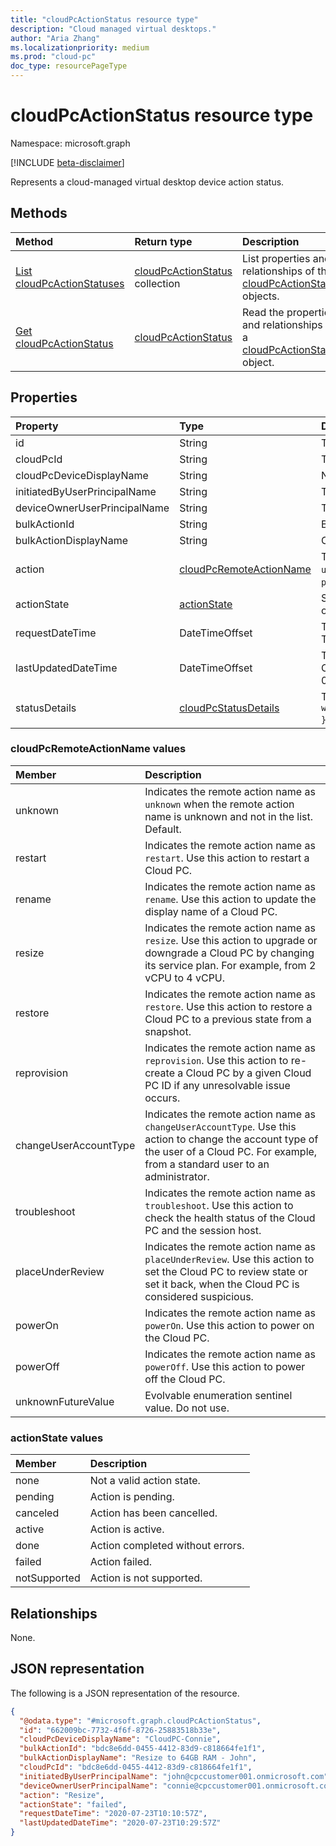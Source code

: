 ```yaml
---
title: "cloudPcActionStatus resource type"
description: "Cloud managed virtual desktops."
author: "Aria Zhang"
ms.localizationpriority: medium
ms.prod: "cloud-pc"
doc_type: resourcePageType
---
```


# cloudPcActionStatus resource type

Namespace: microsoft.graph

[!INCLUDE [beta-disclaimer](../../includes/beta-disclaimer.md)]

Represents a cloud-managed virtual desktop device action status.

## Methods

|Method|Return type|Description|
|:---|:---|:---|
|[List cloudPcActionStatuses](../api/virtualendpoint-list-cloudpcactionstatuses.md)|[cloudPcActionStatus](../resources/cloudpcactionstatus.md) collection|List properties and relationships of the [cloudPcActionStatus](../resources/cloudpc.md) objects.|
|[Get cloudPcActionStatus](../api/cloudpcactionstatus-get.md)|[cloudPcActionStatus](../resources/cloudpcactionstatus.md)|Read the properties and relationships of a [cloudPcActionStatus](../resources/cloudpcactionstatus.md) object.|
## Properties

|Property|Type|Description|
|:---|:---|:---|
|id|String|The unique identifier for the Cloud PC action status. Read-only.|
|cloudPcId|String|The unique identifier for the Cloud PC. Read-only.|
|cloudPcDeviceDisplayName|String|Name of the Cloud PC.|
|initiatedByUserPrincipalName|String|The user principal name (UPN) of the ITPro (IT admin) who initiated the request.|
|deviceOwnerUserPrincipalName|String|The user principal name (UPN) of the user assigned to the Cloud PC.|
|bulkActionId|String|Bulk action id, will be null when it's single triggered.|
|bulkActionDisplayName|String|Customized bulk action name, will be null if it's single trigger.|
|action|[cloudPcRemoteActionName](#cloudpcremoteactionname-values)|The action name. Cloud PC related possible values are: `unknown`,`restart`,`rename`,`resize`,`restore`,`reprovision`,`changeUserAccountType`,`troubleshoot`,`placeUnderReview`, `powerOn`, `powerOff`.|
|actionState|[actionState](#actionstate-values)|State of the action. Possible values are: `None`, `pending`, `canceled`, `active`, `done`, `failed`, `notSupported`. Read-only.|
|requestDateTime|DateTimeOffset|Time when the action was issued.The timestamp is shown in ISO 8601 format and Coordinated Universal Time (UTC). For example, midnight UTC on Jan 1, 2014 appears as '2014-01-01T00:00:00Z'.|
|lastUpdatedDateTime|DateTimeOffset|The last update time of the Cloud PC remote action. The timestamp is shown in ISO 8601 format and Coordinated Universal Time (UTC). For example, midnight UTC on Jan 1, 2014 appears as '2014-01-01T00:00:00Z'.|
|statusDetails|[cloudPcStatusDetails](../resources/cloudpcstatusdetails.md)|The details of the remote action status. Example: `{ "code": "internalServerError", "message": "There was an error during the Cloud PC upgrade. Please contact support.", "additionalInformation": null }`.|

### cloudPcRemoteActionName values

|Member|Description|
|:---|:---|
|unknown|Indicates the remote action name as `unknown` when the remote action name is unknown and not in the list. Default.|
|restart|Indicates the remote action name as `restart`. Use this action to restart a Cloud PC.|
|rename|Indicates the remote action name as `rename`. Use this action to update the display name of a Cloud PC.|
|resize|Indicates the remote action name as `resize`. Use this action to upgrade or downgrade a Cloud PC by changing its service plan. For example, from 2 vCPU to 4 vCPU.|
|restore|Indicates the remote action name as `restore`. Use this action to restore a Cloud PC to a previous state from a snapshot.|
|reprovision|Indicates the remote action name as `reprovision`. Use this action to re-create a Cloud PC by a given Cloud PC ID if any unresolvable issue occurs.|
|changeUserAccountType|Indicates the remote action name as `changeUserAccountType`. Use this action to change the account type of the user of a Cloud PC. For example, from a standard user to an administrator.|
|troubleshoot|Indicates the remote action name as `troubleshoot`. Use this action to check the health status of the Cloud PC and the session host.|
|placeUnderReview|Indicates the remote action name as `placeUnderReview`. Use this action to set the Cloud PC to review state or set it back, when the Cloud PC is considered suspicious.|
|powerOn|Indicates the remote action name as `powerOn`. Use this action to power on the Cloud PC.|
|powerOff|Indicates the remote action name as `powerOff`. Use this action to power off the Cloud PC.|
|unknownFutureValue|Evolvable enumeration sentinel value. Do not use.|

### actionState values

|Member|Description|
|:---|:---|
|none|Not a valid action state.|
|pending|Action is pending.|
|canceled|Action has been cancelled.|
|active|Action is active.|
|done|Action completed without errors.|
|failed|Action failed.|
|notSupported|Action is not supported.|

## Relationships

None.

## JSON representation

The following is a JSON representation of the resource.
<!-- {
  "blockType": "resource",
  "keyProperty": "id",
  "@odata.type": "microsoft.graph.cloudPcActionStatus",
  "baseType": "microsoft.graph.entity",
  "openType": false
}
-->

``` json
{
  "@odata.type": "#microsoft.graph.cloudPcActionStatus",
  "id": "662009bc-7732-4f6f-8726-25883518b33e",
  "cloudPcDeviceDisplayName": "CloudPC-Connie",
  "bulkActionId": "bdc8e6dd-0455-4412-83d9-c818664fe1f1",
  "bulkActionDisplayName": "Resize to 64GB RAM - John",
  "cloudPcId": "bdc8e6dd-0455-4412-83d9-c818664fe1f1",
  "initiatedByUserPrincipalName": "john@cpccustomer001.onmicrosoft.com",
  "deviceOwnerUserPrincipalName": "connie@cpccustomer001.onmicrosoft.com",
  "action": "Resize",
  "actionState": "failed",
  "requestDateTime": "2020-07-23T10:10:57Z",
  "lastUpdatedDateTime": "2020-07-23T10:29:57Z"
}
```
